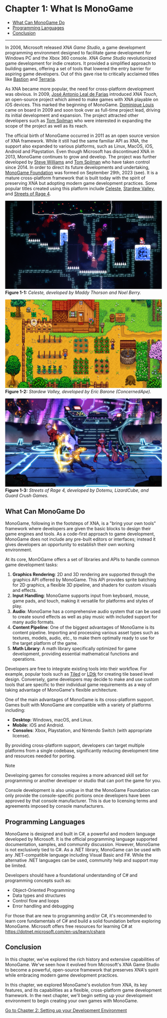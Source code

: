 
# Chapter 1: What Is MonoGame

- [What Can MonoGame Do](#what-can-monogame-do)
- [Programming Languages](#programming-languages)
- [Conclusion](#conclusion)


---

In 2006, Microsoft released *XNA Game Studio*, a game development programming environment designed to facilitate game development for Windows PC and the Xbox 360 console.  *XNA Game Studio* revolutionized game development for indie creators.  It provided a simplified approach to building games, offering a set of tools that lowered the entry barrier for aspiring game developers.  Out of this gave rise to critically acclaimed titles like [Bastion](https://www.supergiantgames.com/games/bastion/) and [Terraria](https://terraria.org/).  

As XNA became more popular, the need for cross-platform development was obvious. In 2009, [José Antonio Leal de Farias](https://github.com/jalf) introduced *XNA Touch*, an open-source project which aimed to make games with XNA playable on iOS devices. This marked the beginning of MonoGame. [Dominique Louis](https://github.com/CartBlanche) came on board in 2009 and soon took over as full-time project lead, driving its initial development and expansion. The project attracted other developers such as [Tom Spilman](https://github.com/tomspilman) who were interested in expanding the scope of the project as well as its reach.

The official birth of MonoGame occurred in 2011 as an open source version of XNA framework. While it still had the same familiar API as XNA, the support also expanded to various platforms, such as Linux, MacOS, iOS, Android and Playstation. Even though Microsoft has discontinued XNA in 2013, MonoGame continues to grow and develop. The project was further developed by [Steve Williams](https://github.com/KonajuGames) and [Tom Spilman](https://github.com/tomspilman) who have taken control since 2014. In order to direct its future developments and undertaking, [MonoGame Foundation](https://monogame.net/about/) was formed on September 29th, 2023 (see). It is a mature cross-platform framework that is built today with the spirit of preserving XNA but adopting modern game development practices. Some popular titles created using this platform include [Celeste](https://store.steampowered.com/app/504230/Celeste/), [Stardew Valley](https://store.steampowered.com/app/413150/Stardew_Valley/), and [Streets of Rage 4](https://store.steampowered.com/app/985890/Streets_of_Rage_4/).


![celeste-screenshot](./images/chapter_01/celeste.png)  
**Figure 1-1:** *Celeste, developed by Maddy Thorson and Noel Berry.*

![stardew-screenshot](./images/chapter_01/stardew_valley.png)  
**Figure 1-2:** *Stardew Valley, developed by Eric Barone (ConcernedApe).*

![sor4-screenshot](./images/chapter_01/sor4.jpg)  
**Figure 1-3:** *Streets of Rage 4, developed by Dotemu, LizardCube, and Guard Crush Games.*

## What Can MonoGame Do
MonoGame, following in the footsteps of XNA, is a "bring your own tools" framework where developers are given the basic blocks to design their game engines and tools.  As a code-first approach to game development, MonoGame does not include any pre-built editors or interfaces; instead it gives developers an opportunity to establish their own working environment.

At its core, MonOGame offers a set of libraries and APIs to handle common game development tasks:

1. **Graphics Rendering**: 2D and 3D rendering are supported through the graphics API offered by MonoGame.  This APi provides sprite batching for 2D graphics, a flexible 3D pipeline, and shaders for custom visuals and effects.
2. **Input Handling**: MonoGame supports input from keyboard, mouse, game pads, and touch, making it versatile for platforms and styles of play.
3. **Audio**: MonoGame has a comprehensive audio system that can be used to create sound effects as well as play music with included support for many audio formats.
4. **Content Pipeline**: One of the biggest advantages of MonoGame is its content pipeline.  Importing and processing various asset types such as textures, models, audio, etc., to make them optimally ready to use for the target platform of the game.
5. **Math Library**: A math library specifically optimized for game development, providing essential mathematical functions and operations.

Developers are free to integrate existing tools into their workflow.  For example, popular tools such as [Tiled](https://www.mapeditor.org/) or [LDtk](https://ldtk.io/) for  creating tile based level design.  Conversely, game developers may decide to make and use custom tools that are specific to their individual game requirements as a way of taking advantage of MonoGame's flexible architecture.

One of the main advantages of MonoGame is its cross-platform support.  Games built with MonoGame are compatible with a variety of platforms including:

- **Desktop**: Windows, macOS, and Linux.
- **Mobile**: iOS and Android.
- **Consoles**: Xbox, Playstation, and Nintendo Switch (with appropriate license).

By providing cross-platform support, developers can target multiple platforms from a single codebase, significantly reducing development time and resources needed for porting.  


> [!NOTE]
> Developing games for consoles requires a more advanced skill set for programming or another developer or studio that can port the game for you.
>
> Console development is also unique in that the MonoGame Foundation can only provide the console-specific portions once developers have been approved by that console manufacturer. This is due to licensing terms and agreements imposed by console manufacturers.

## Programming Languages
MonoGame is designed and built in C#, a powerful and modern language developed by Microsoft.  It is the official programming language supported documentation, samples, and community discussion.  However, MonoGame is not exclusively tied to C#.  As a .NET library, MonoGame can be used with any .NET-compatible language including Visual Basic and F#.  While the alternative .NET languages can be used, community help and support may be limited.

Developers should have a foundational understanding of C# and programming concepts such as:

- Object-Oriented Programming
- Data types and structures
- Control flow and loops
- Error handling and debugging
  
For those that are new to programming and/or C#, it's recommended to learn core fundamentals of C# and build a solid foundation before exploring MonoGame.  Microsoft offers free resources for learning C# at https://dotnet.microsoft.com/en-us/learn/csharp

## Conclusion
In this chapter, we've explored the rich history and extensive capabilities of MonoGame. We've seen how it evolved from Microsoft's XNA Game Studio to become a powerful, open-source framework that preserves XNA's spirit while embracing modern game development practices. 

In this chapter, we explored MonoGame's evolution from XNA, its key features, and its capabilities as a flexible, cross-platform game development framework.  In the next chapter, we'll begin setting up your development environment to begin creating your own games with MonoGame.

[Go to Chapter 2: Setting up your Development Environment](./02_setting_up_your_development_environment.md)
